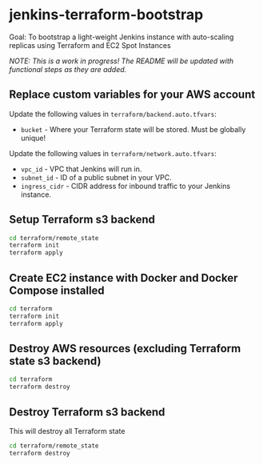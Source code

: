 # jenkins-terraform-bootstrap
Goal: To bootstrap a light-weight Jenkins instance with auto-scaling replicas using Terraform and EC2 Spot Instances

*NOTE: This is a work in progress! The README will be updated with functional steps as they are added.*

## Replace custom variables for your AWS account
Update the following values in `terraform/backend.auto.tfvars`: 
* `bucket` - Where your Terraform state will be stored. Must be globally unique!

Update the following values in `terraform/network.auto.tfvars`:
* `vpc_id` - VPC that Jenkins will run in.
* `subnet_id` - ID of a public subnet in your VPC.
* `ingress_cidr` - CIDR address for inbound traffic to your Jenkins instance.

## Setup Terraform s3 backend
```bash
cd terraform/remote_state
terraform init
terraform apply
```

## Create EC2 instance with Docker and Docker Compose installed
```bash
cd terraform
terraform init
terraform apply
```

## Destroy AWS resources (excluding Terraform state s3 backend)
```bash
cd terraform
terraform destroy
```

## Destroy Terraform s3 backend
This will destroy all Terraform state
```bash
cd terraform/remote_state
terraform destroy
```
